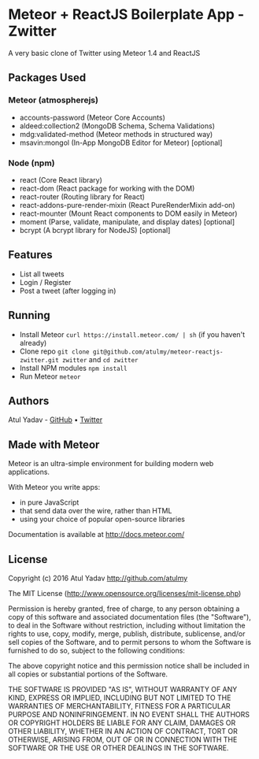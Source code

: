 # Meteor + ReactJS Boilerplate App - Zwitter
A very basic clone of Twitter using Meteor 1.4 and ReactJS

## Packages Used

### Meteor (atmospherejs)
- accounts-password (Meteor Core Accounts)
- aldeed:collection2 (MongoDB Schema, Schema Validations)
- mdg:validated-method (Meteor methods in structured way)
- msavin:mongol (In-App MongoDB Editor for Meteor) [optional]

### Node (npm)
- react (Core React library)
- react-dom (React package for working with the DOM)
- react-router (Routing library for React)
- react-addons-pure-render-mixin (React PureRenderMixin add-on)
- react-mounter (Mount React components to DOM easily in Meteor)
- moment (Parse, validate, manipulate, and display dates) [optional]
- bcrypt (A bcrypt library for NodeJS) [optional]

## Features
- List all tweets
- Login / Register
- Post a tweet (after logging in)

## Running
- Install Meteor `curl https://install.meteor.com/ | sh` (if you haven't already)
- Clone repo `git clone git@github.com/atulmy/meteor-reactjs-zwitter.git zwitter` and `cd zwitter`
- Install NPM modules `npm install`
- Run Meteor `meteor`

## Authors

Atul Yadav - [GitHub](https://github.com/atulmy) &bull; [Twitter](https://twitter.com/atulmy)

## Made with Meteor

Meteor is an ultra-simple environment for building modern web
applications.

With Meteor you write apps:

* in pure JavaScript
* that send data over the wire, rather than HTML
* using your choice of popular open-source libraries

Documentation is available at http://docs.meteor.com/

## License

Copyright (c) 2016 Atul Yadav http://github.com/atulmy

The MIT License (http://www.opensource.org/licenses/mit-license.php)

Permission is hereby granted, free of charge, to any person obtaining a copy of this software and associated documentation files (the "Software"), to deal in the Software without restriction, including without limitation the rights to use, copy, modify, merge, publish, distribute, sublicense, and/or sell copies of the Software, and to permit persons to whom the Software is furnished to do so, subject to the following conditions:

The above copyright notice and this permission notice shall be included in all copies or substantial portions of the Software.

THE SOFTWARE IS PROVIDED "AS IS", WITHOUT WARRANTY OF ANY KIND, EXPRESS OR IMPLIED, INCLUDING BUT NOT LIMITED TO THE WARRANTIES OF MERCHANTABILITY, FITNESS FOR A PARTICULAR PURPOSE AND NONINFRINGEMENT. IN NO EVENT SHALL THE AUTHORS OR COPYRIGHT HOLDERS BE LIABLE FOR ANY CLAIM, DAMAGES OR OTHER LIABILITY, WHETHER IN AN ACTION OF CONTRACT, TORT OR OTHERWISE, ARISING FROM, OUT OF OR IN CONNECTION WITH THE SOFTWARE OR THE USE OR OTHER DEALINGS IN THE SOFTWARE.